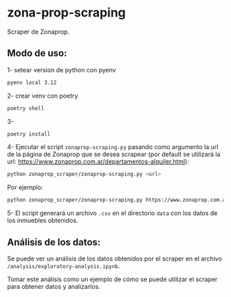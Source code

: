 # zona-prop-scraping

Scraper de Zonaprop.

## Modo de uso:

1- setear version de python con pyenv 
```bash
pyenv local 3.12
```

2- crear venv con poetry
```bash
poetry shell
```

3-
```bash 
poetry install
```


4- Ejecutar el script `zonaprop-scraping.py` pasando como argumento la url de la página de Zonaprop que se desea scrapear (por default se utilizará la url: https://www.zonaprop.com.ar/departamentos-alquiler.html):

```bash
python zonaprop_scraper/zonaprop-scraping.py <url>
```

Por ejemplo:

```bash
python zonaprop_scraper/zonaprop-scraping.py https://www.zonaprop.com.ar/departamentos-alquiler.html
```

5- El script generará un archivo `.csv` en el directorio `data` con los datos de los inmuebles obtenidos.

## Análisis de los datos:

Se puede ver un análisis de los datos obtenidos por el scraper en el archivo `/analysis/exploratory-analysis.ipynb`.

Tomar este análisis como un ejemplo de cómo se puede utilizar el scraper para obtener datos y analizarlos.
